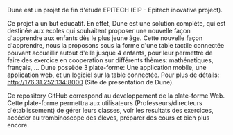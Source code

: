 Dune est un projet de fin d'étude EPITECH (EIP - Epitech inovative project).

Ce projet a un but éducatif. En effet, Dune est une solution complète, qui est destinée aux ecoles qui souhaitent proposer une nouvelle façon d'apprendre aux enfants dès le plus jeune âge.
Cette nouvelle façon d'apprendre, nous la proposons sous la forme d'une table tactile connectée pouvant accueillir autout d'elle jusque 4 enfants, pour leur permettre de faire des exercice en cooperation sur différents thèmes: mathénatiques, français, ...
Dune possède 3 plate-forme: Une application mobile, une application web, et un logiciel sur la table connectée.
Pour plus de détails: http://176.31.252.134:8000 (Site de presentation de Dune).

Ce repository GitHub correspond au developpement de la plate-forme Web. Cette plate-forme permettra aux utilisateurs (Professeurs/directeurs d'établissement) de gérer leurs classes, voir les resultats des exercices, accéder au trombinoscope des éleves, préparer des cours et bien plus encore.
